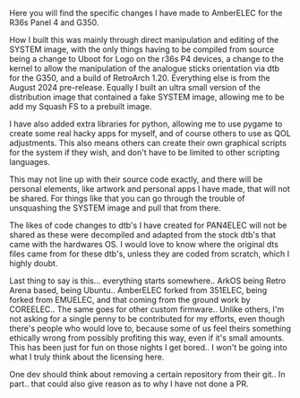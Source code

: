 Here you will find the specific changes I have made to AmberELEC for the R36s Panel 4 and G350.

How I built this was mainly through direct manipulation and editing of the SYSTEM image, with the only things having to be compiled from source being a change to Uboot for Logo on the r36s P4 devices, a change to the kernel to allow the manipulation of the analogue sticks orientation via dtb for the G350, and a build of RetroArch 1.20. Everything else is from the August 2024 pre-release. Equally I built an ultra small version of the distribution image that contained a fake SYSTEM image, allowing me to be add my Squash FS to a prebuilt image.

I have also added extra libraries for python, allowing me to use pygame to create some real hacky apps for myself, and of course others to use as QOL adjustments. This also means others can create their own graphical scripts for the system if they wish, and don't have to be limited to other scripting languages.

This may not line up with their source code exactly, and there will be personal elements, like artwork and personal apps I have made, that will not be shared. For things like that you can go through the trouble of unsquashing the SYSTEM image and pull that from there.

The likes of code changes to dtb's I have created for PAN4ELEC will not be shared as these were decompiled and adapted from the stock dtb's that came with the hardwares OS. I would love to know where the original dts files came from for these dtb's, unless they are coded from scratch, which I highly doubt.

Last thing to say is this... everything starts somewhere.. ArkOS being Retro Arena based, being Ubuntu.. AmberELEC forked from 351ELEC, being forked from EMUELEC, and that coming from the ground work by COREELEC.. The same goes for other custom firmware.. Unlike others, I'm not asking for a single penny to be contributed for my efforts, even though there's people who would love to, because some of us feel theirs something ethically wrong from possibly profiting this way, even if it's small amounts. This has been just for fun on those nights I get bored.. I won't be going into what I truly think about the licensing here.

One dev should think about removing a certain repository from their git.. In part.. that could also give reason as to why I have not done a PR.
